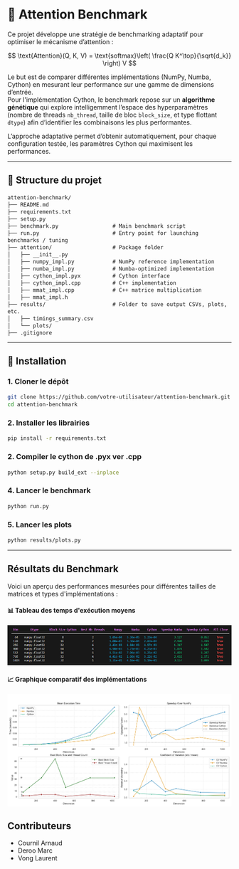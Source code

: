 # 🧠 Attention Benchmark

Ce projet développe une stratégie de benchmarking adaptatif pour optimiser le mécanisme d’attention :

$$
\text{Attention}(Q, K, V) = \text{softmax}\left( \frac{Q K^\top}{\sqrt{d_k}} \right) V
$$

Le but est de comparer différentes implémentations (NumPy, Numba, Cython) en mesurant leur performance sur une gamme de dimensions d’entrée.  
Pour l'implémentation Cython, le benchmark repose sur un **algorithme génétique** qui explore intelligemment l’espace des hyperparamètres 
(nombre de threads `nb_thread`, taille de bloc `block_size`, et type flottant `dtype`) afin d’identifier les combinaisons les plus performantes.

L’approche adaptative permet d’obtenir automatiquement, pour chaque configuration testée, les paramètres Cython qui maximisent les performances.

---

## 📁 Structure du projet

```
attention-benchmark/
├── README.md
├── requirements.txt
├── setup.py
├── benchmark.py                 # Main benchmark script
├── run.py                       # Entry point for launching benchmarks / tuning
├── attention/                   # Package folder
│   ├── __init__.py
│   ├── numpy_impl.py            # NumPy reference implementation
│   ├── numba_impl.py            # Numba-optimized implementation
│   ├── cython_impl.pyx          # Cython interface
│   ├── cython_impl.cpp          # C++ implementation
│   ├── mmat_impl.cpp            # C++ matrice multiplication
│   ├── mmat_impl.h              
├── results/                     # Folder to save output CSVs, plots, etc.
│   ├── timings_summary.csv
│   └── plots/
├── .gitignore
```

---

## 🚀 Installation

### 1. Cloner le dépôt

```bash
git clone https://github.com/votre-utilisateur/attention-benchmark.git
cd attention-benchmark
```
### 2. Installer les librairies

```bash
pip install -r requirements.txt
```

### 2. Compiler le cython de .pyx ver .cpp

```bash
python setup.py build_ext --inplace
```

### 4. Lancer le benchmark

```bash
python run.py
```

### 5. Lancer les plots

```bash
python results/plots.py
```

---

## Résultats du Benchmark

Voici un aperçu des performances mesurées pour différentes tailles de matrices et types d'implémentations :

#### 📊 Tableau des temps d'exécution moyens
![Tableau des performances](results/performance_table.png)

#### 📈 Graphique comparatif des implémentations
![Graphique benchmark](results/benchmark_plots.png)


## Contributeurs

- Cournil Arnaud
- Deroo Marc
- Vong Laurent


